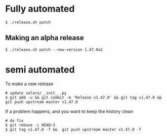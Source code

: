 
# Fully automated

    $ ./release.sh patch


## Making an alpha release


    $ ./release.sh patch --new-version 1.47.0a1


# semi automated
To make a new release
```
# update solara/__init__.py
$ git add -u && git commit -m 'Release v1.47.0' && git tag v1.47.0 && git push upstream master v1.47.0
```


If a problem happens, and you want to keep the history clean
```
# do fix
$ git rebase -i HEAD~3
$ git tag v1.47.0 -f &&  git push upstream master v1.47.0 -f
```

